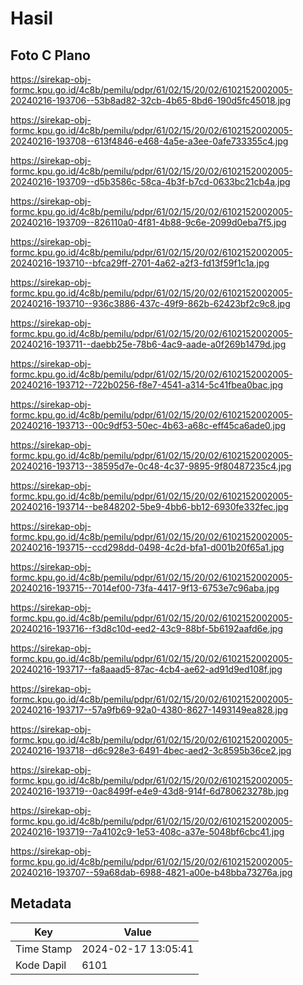 # Hasil

## Foto C Plano

https://sirekap-obj-formc.kpu.go.id/4c8b/pemilu/pdpr/61/02/15/20/02/6102152002005-20240216-193706--53b8ad82-32cb-4b65-8bd6-190d5fc45018.jpg

https://sirekap-obj-formc.kpu.go.id/4c8b/pemilu/pdpr/61/02/15/20/02/6102152002005-20240216-193708--613f4846-e468-4a5e-a3ee-0afe733355c4.jpg

https://sirekap-obj-formc.kpu.go.id/4c8b/pemilu/pdpr/61/02/15/20/02/6102152002005-20240216-193709--d5b3586c-58ca-4b3f-b7cd-0633bc21cb4a.jpg

https://sirekap-obj-formc.kpu.go.id/4c8b/pemilu/pdpr/61/02/15/20/02/6102152002005-20240216-193709--826110a0-4f81-4b88-9c6e-2099d0eba7f5.jpg

https://sirekap-obj-formc.kpu.go.id/4c8b/pemilu/pdpr/61/02/15/20/02/6102152002005-20240216-193710--bfca29ff-2701-4a62-a2f3-fd13f59f1c1a.jpg

https://sirekap-obj-formc.kpu.go.id/4c8b/pemilu/pdpr/61/02/15/20/02/6102152002005-20240216-193710--936c3886-437c-49f9-862b-62423bf2c9c8.jpg

https://sirekap-obj-formc.kpu.go.id/4c8b/pemilu/pdpr/61/02/15/20/02/6102152002005-20240216-193711--daebb25e-78b6-4ac9-aade-a0f269b1479d.jpg

https://sirekap-obj-formc.kpu.go.id/4c8b/pemilu/pdpr/61/02/15/20/02/6102152002005-20240216-193712--722b0256-f8e7-4541-a314-5c41fbea0bac.jpg

https://sirekap-obj-formc.kpu.go.id/4c8b/pemilu/pdpr/61/02/15/20/02/6102152002005-20240216-193713--00c9df53-50ec-4b63-a68c-eff45ca6ade0.jpg

https://sirekap-obj-formc.kpu.go.id/4c8b/pemilu/pdpr/61/02/15/20/02/6102152002005-20240216-193713--38595d7e-0c48-4c37-9895-9f80487235c4.jpg

https://sirekap-obj-formc.kpu.go.id/4c8b/pemilu/pdpr/61/02/15/20/02/6102152002005-20240216-193714--be848202-5be9-4bb6-bb12-6930fe332fec.jpg

https://sirekap-obj-formc.kpu.go.id/4c8b/pemilu/pdpr/61/02/15/20/02/6102152002005-20240216-193715--ccd298dd-0498-4c2d-bfa1-d001b20f65a1.jpg

https://sirekap-obj-formc.kpu.go.id/4c8b/pemilu/pdpr/61/02/15/20/02/6102152002005-20240216-193715--7014ef00-73fa-4417-9f13-6753e7c96aba.jpg

https://sirekap-obj-formc.kpu.go.id/4c8b/pemilu/pdpr/61/02/15/20/02/6102152002005-20240216-193716--f3d8c10d-eed2-43c9-88bf-5b6192aafd6e.jpg

https://sirekap-obj-formc.kpu.go.id/4c8b/pemilu/pdpr/61/02/15/20/02/6102152002005-20240216-193717--fa8aaad5-87ac-4cb4-ae62-ad91d9ed108f.jpg

https://sirekap-obj-formc.kpu.go.id/4c8b/pemilu/pdpr/61/02/15/20/02/6102152002005-20240216-193717--57a9fb69-92a0-4380-8627-1493149ea828.jpg

https://sirekap-obj-formc.kpu.go.id/4c8b/pemilu/pdpr/61/02/15/20/02/6102152002005-20240216-193718--d6c928e3-6491-4bec-aed2-3c8595b36ce2.jpg

https://sirekap-obj-formc.kpu.go.id/4c8b/pemilu/pdpr/61/02/15/20/02/6102152002005-20240216-193719--0ac8499f-e4e9-43d8-914f-6d780623278b.jpg

https://sirekap-obj-formc.kpu.go.id/4c8b/pemilu/pdpr/61/02/15/20/02/6102152002005-20240216-193719--7a4102c9-1e53-408c-a37e-5048bf6cbc41.jpg

https://sirekap-obj-formc.kpu.go.id/4c8b/pemilu/pdpr/61/02/15/20/02/6102152002005-20240216-193707--59a68dab-6988-4821-a00e-b48bba73276a.jpg


## Metadata

| Key        | Value               |
| ---------- | ------------------- |
| Time Stamp | 2024-02-17 13:05:41 |
| Kode Dapil | 6101                |



